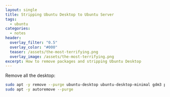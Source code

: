 ```yaml
---
layout: single
title: Stripping Ubuntu Desktop to Ubuntu Server
tags:
  - ubuntu
categories:
  - notes
header:
  overlay_filter: "0.5"
  overlay_color: "#000"
  teaser: /assets/the-most-terrifying.png
  overlay_image: /assets/the-most-terrifying.png
excerpt: How to remove packages and stripping Ubuntu Desktop
---
```


Remove all the desktop:

```bash
sudo apt -y remove --purge ubuntu-desktop ubuntu-desktop-minimal gdm3 pulseaudio
sudo apt -y autoremove --purge
```